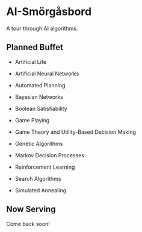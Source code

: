 AI-Smörgåsbord
==============

A tour through AI algorithms.

Planned Buffet
--------------

-   Artificial Life

-   Artificial Neural Networks

-   Automated Planning

-   Bayesian Networks

-   Boolean Satisfiability

-   Game Playing

-   Game Theory and Utility-Based Decision Making

-   Genetic Algorithms

-   Markov Decision Processes

-   Reinforcement Learning

-   Search Algorithms

-   Simulated Annealing

Now Serving
-----------

Come back soon!
